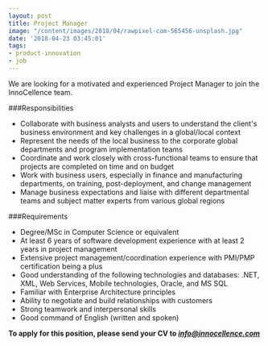 ```yaml
---
layout: post
title: Project Manager
image: "/content/images/2018/04/rawpixel-com-565456-unsplash.jpg"
date: '2018-04-23 03:45:01'
tags:
- product-innovation
- job
---
```


We are looking for a motivated and experienced Project Manager to join the InnoCellence team.

###Responsibilities
* Collaborate with business analysts and users to understand the client's business environment and key challenges in a global/local context 
* Represent the needs of the local business to the corporate global departments and program implementation teams
* Coordinate and work closely with cross-functional teams to ensure that projects are completed on time and on budget
* Work with business users, especially in finance and manufacturing departments, on training, post-deployment, and change management
* Manage business expectations and liaise with different departmental teams and subject matter experts from various global regions


###Requirements

* Degree/MSc in Computer Science or equivalent
* At least 6 years of software development experience with at least 2 years in project management
* Extensive project management/coordination experience with PMI/PMP certification being a plus
* Good understanding of the following technologies and databases: .NET, XML, Web Services, Mobile technologies, Oracle, and MS SQL
* Familiar with Enterprise Architecture principles
* Ability to negotiate and build relationships with customers 
* Strong teamwork and interpersonal skills 
* Good command of English (written and spoken) 

**To apply for this position, please send your CV to *info@innocellence.com*** 
